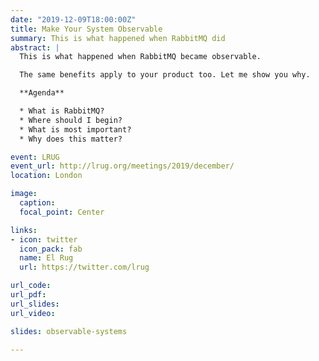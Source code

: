 ```yaml
---
date: "2019-12-09T18:00:00Z"
title: Make Your System Observable
summary: This is what happened when RabbitMQ did
abstract: |
  This is what happened when RabbitMQ became observable.

  The same benefits apply to your product too. Let me show you why.

  **Agenda**

  * What is RabbitMQ?
  * Where should I begin?
  * What is most important?
  * Why does this matter?

event: LRUG
event_url: http://lrug.org/meetings/2019/december/
location: London

image:
  caption:
  focal_point: Center

links:
- icon: twitter
  icon_pack: fab
  name: El Rug
  url: https://twitter.com/lrug

url_code:
url_pdf:
url_slides:
url_video:

slides: observable-systems

---
```

